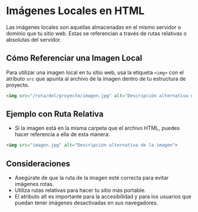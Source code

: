 # Imágenes Locales en HTML

Las imágenes locales son aquellas almacenadas en el mismo servidor o dominio que tu sitio web. Estas se referencian a través de rutas relativas o absolutas del servidor.

## Cómo Referenciar una Imagen Local

Para utilizar una imagen local en tu sitio web, usa la etiqueta `<img>` con el atributo `src` que apunta al archivo de la imagen dentro de tu estructura de proyecto.

```html
<img src="/ruta/del/proyecto/imagen.jpg" alt="Descripción alternativa de la imagen">
```
## Ejemplo con Ruta Relativa
- Si la imagen está en la misma carpeta que el archivo HTML, puedes hacer referencia a ella de esta manera:

```html
<img src="imagen.jpg" alt="Descripción alternativa de la imagen">
```
## Consideraciones
- Asegúrate de que la ruta de la imagen esté correcta para evitar imágenes rotas.
- Utiliza rutas relativas para hacer tu sitio más portable.
- El atributo alt es importante para la accesibilidad y para los usuarios que puedan tener imágenes desactivadas en sus navegadores.
